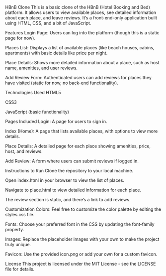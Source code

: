 HBnB Clone
This is a basic clone of the HBnB (Hotel Booking and Bed) platform. It allows users to view available places, see detailed information about each place, and leave reviews. It’s a front-end-only application built using HTML, CSS, and a bit of JavaScript.

Features
Login Page: Users can log into the platform (though this is a static page for now).

Places List: Displays a list of available places (like beach houses, cabins, apartments) with basic details like price per night.

Place Details: Shows more detailed information about a place, such as host name, amenities, and user reviews.

Add Review Form: Authenticated users can add reviews for places they have visited (static for now, no back-end functionality).

Technologies Used
HTML5

CSS3

JavaScript (basic functionality)

Pages Included
Login: A page for users to sign in.

Index (Home): A page that lists available places, with options to view more details.

Place Details: A detailed page for each place showing amenities, price, host, and reviews.

Add Review: A form where users can submit reviews if logged in.

Instructions to Run
Clone the repository to your local machine.

Open index.html in your browser to view the list of places.

Navigate to place.html to view detailed information for each place.

The review section is static, and there’s a link to add reviews.

Customization
Colors: Feel free to customize the color palette by editing the styles.css file.

Fonts: Choose your preferred font in the CSS by updating the font-family property.

Images: Replace the placeholder images with your own to make the project truly unique.

Favicon: Use the provided icon.png or add your own for a custom favicon.

License
This project is licensed under the MIT License - see the LICENSE file for details.